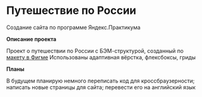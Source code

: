 # Путешествие по России

Создание сайта по программе Яндекс.Практикума


**Описание проекта**

Проект о путешествии по России с БЭМ-структурой, созданный по [макету в Фигме](https://www.figma.com/file/OyRWEjU6wBwRe1hapzQoLx/Sprint-3%3A-Russia-%2F-desktop-%2B-mobile?node-id=28503%3A0)
Использованы адаптивная вёрстка, флексбоксы, гриды


**Планы**

В будущем планирую немного переписать код для кроссбраузерности; написать новые страницы для сайта; перевести его на английский язык
